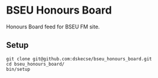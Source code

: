 # BSEU Honours Board

Honours Board feed for BSEU FM site.

## Setup

    git clone git@github.com:dskecse/bseu_honours_board.git
    cd bseu_honours_board/
    bin/setup
